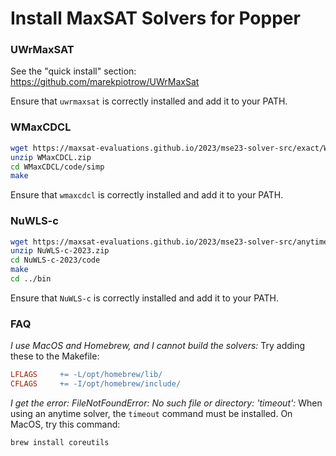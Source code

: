 # Install MaxSAT Solvers for Popper

### UWrMaxSAT

See the "quick install" section: <https://github.com/marekpiotrow/UWrMaxSat>

Ensure that `uwrmaxsat` is correctly installed and add it to your PATH.

### WMaxCDCL

```bash
wget https://maxsat-evaluations.github.io/2023/mse23-solver-src/exact/WMaxCDCL.zip
unzip WMaxCDCL.zip
cd WMaxCDCL/code/simp
make
```

Ensure that `wmaxcdcl` is correctly installed and add it to your PATH.

### NuWLS-c

```bash
wget https://maxsat-evaluations.github.io/2023/mse23-solver-src/anytime/NuWLS-c-2023.zip
unzip NuWLS-c-2023.zip
cd NuWLS-c-2023/code
make
cd ../bin
```

Ensure that `NuWLS-c` is correctly installed and add it to your PATH.

### FAQ

*I use MacOS and Homebrew, and I cannot build the solvers:*
Try adding these to the Makefile:

```makefile
LFLAGS     += -L/opt/homebrew/lib/
CFLAGS     += -I/opt/homebrew/include/
```

*I get the error: FileNotFoundError: No such file or directory: 'timeout':*
When using an anytime solver, the `timeout` command must be installed. On MacOS, try this command:

```bash
brew install coreutils
```
